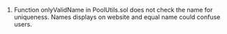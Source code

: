 1. Function onlyValidName in PoolUtils.sol does not check the name for uniqueness.
Names displays on website and equal name could confuse users. 